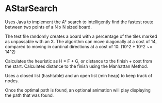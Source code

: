 # AStarSearch
Uses Java to implement the A* search to intelligently find the fastest route between two points of a N x N sized board.

The test file randomly creates a board with a percentage of the tiles marked as unpassable with an X.
The algorithm can move diagonally at a cost of 14, compared to moving in cardinal directions at a cost of 10. (10^2 + 10^2 ~= 14^2)

Calculates the heuristic as H = F + G, or distance to the finish + cost from the start.
Calculates distance to the finish using the Manhattan Method.

Uses a closed list (hashtable) and an open list (min heap) to keep track of nodes.

Once the optimal path is found, an optional animation will play displaying the path that was found.
